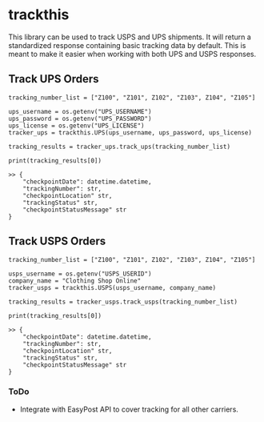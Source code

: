 # trackthis
This library can be used to track USPS and UPS shipments. 
It will return a standardized response containing basic tracking data by default. This is meant to make it easier when working with both UPS and USPS responses.

## Track UPS Orders
```
tracking_number_list = ["Z100", "Z101", Z102", "Z103", Z104", "Z105"]

ups_username = os.getenv("UPS_USERNAME")
ups_password = os.getenv("UPS_PASSWORD")
ups_license = os.getenv("UPS_LICENSE")
tracker_ups = trackthis.UPS(ups_username, ups_password, ups_license)

tracking_results = tracker_ups.track_ups(tracking_number_list)

print(tracking_results[0])

>> {
    "checkpointDate": datetime.datetime,
    "trackingNumber": str,
    "checkpointLocation" str,
    "trackingStatus" str,
    "checkpointStatusMessage" str
}
```

## Track USPS Orders
```
tracking_number_list = ["Z100", "Z101", Z102", "Z103", Z104", "Z105"]

usps_username = os.getenv("USPS_USERID")
company_name = "Clothing Shop Online"
tracker_usps = trackthis.USPS(usps_username, company_name)

tracking_results = tracker_usps.track_usps(tracking_number_list)

print(tracking_results[0])

>> {
    "checkpointDate": datetime.datetime,
    "trackingNumber": str,
    "checkpointLocation" str,
    "trackingStatus" str,
    "checkpointStatusMessage" str
}
```


### ToDo
- Integrate with EasyPost API to cover tracking for all other carriers.
